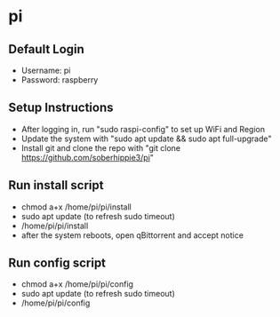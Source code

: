 # pi

## Default Login
- Username: pi
- Password: raspberry

## Setup Instructions
- After logging in, run "sudo raspi-config" to set up WiFi and Region
- Update the system with "sudo apt update && sudo apt full-upgrade"
- Install git and clone the repo with "git clone https://github.com/soberhippie3/pi"

## Run install script  
- chmod a+x /home/pi/pi/install
- sudo apt update (to refresh sudo timeout)
- /home/pi/pi/install
- after the system reboots, open qBittorrent and accept notice

## Run config script
- chmod a+x /home/pi/pi/config
- sudo apt update (to refresh sudo timeout)
- /home/pi/pi/config
